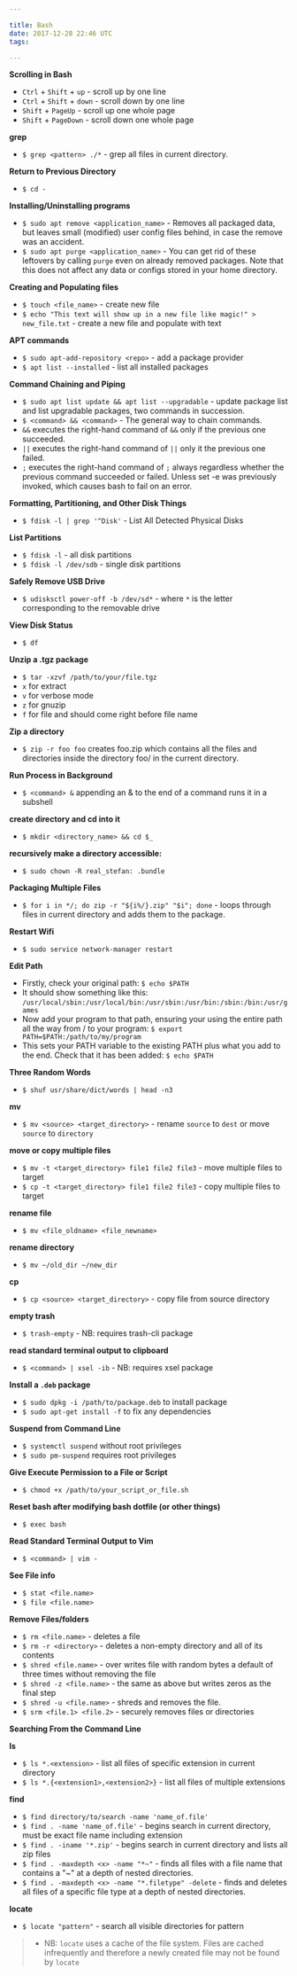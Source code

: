 ```yaml
---

title: Bash
date: 2017-12-28 22:46 UTC
tags:

---
```


**Scrolling in Bash**

* `Ctrl` + `Shift` + `up` - scroll up by one line
* `Ctrl` + `Shift` + `down` - scroll down by one line
* `Shift` + `PageUp` - scroll up one whole page
* `Shift` + `PageDown` - scroll down one whole page

**grep**

* `$ grep <pattern> ./*` - grep all files in current directory.

**Return to Previous Directory**

* `$ cd -`

**Installing/Uninstalling programs**

* `$ sudo apt remove <application_name>` - Removes all packaged data, but leaves small (modified) user config files behind, in case the remove was an accident.
* `$ sudo apt purge <application_name>` -  You can get rid of these leftovers by calling `purge` even on already removed packages. Note that this does not affect any data or configs stored in your home directory.

**Creating and Populating files**

* `$ touch <file_name>` - create new file
* `$ echo "This text will show up in a new file like magic!" > new_file.txt` - create a new file and populate with text

**APT commands**

* `$ sudo apt-add-repository <repo>` - add a package provider
* `$ apt list --installed` - list all installed packages

**Command Chaining and Piping**

* `$ sudo apt list update && apt list --upgradable` - update package list and list upgradable packages, two commands in succession.
* `$ <command> && <command>` - The general way to chain commands.
 * `&&` executes the right-hand command of `&&` only if the previous one succeeded.
 * `||` executes the right-hand command of `||` only it the previous one failed.
 * `;` executes the right-hand command of `;` always regardless whether the previous command succeeded or failed. Unless set -e was previously invoked, which causes bash to fail on an error.

**Formatting, Partitioning, and Other Disk Things**

* `$ fdisk -l | grep '^Disk'` - List All Detected Physical Disks

**List Partitions**

* `$ fdisk -l` - all disk partitions
* `$ fdisk -l /dev/sdb` - single disk partitions

**Safely Remove USB Drive**

* `$ udisksctl power-off -b /dev/sd*` - where `*` is the letter corresponding to the removable drive

**View Disk Status**

* `$ df`

**Unzip a .tgz package**

* `$ tar -xzvf /path/to/your/file.tgz`
 * `x` for extract
 * `v` for verbose mode
 * `z` for gnuzip
 * `f` for file and should come right before file name

**Zip a directory**

* `$ zip -r foo foo` creates foo.zip which contains all the files and directories inside the directory foo/ in the current directory.

**Run Process in Background**

* `$ <command> &` appending an & to the end of a command runs it in a subshell

**create directory and cd into it**

* `$ mkdir <directory_name> && cd $_`

**recursively make a directory accessible:**

* `$ sudo chown -R real_stefan: .bundle`

**Packaging Multiple Files**

* `$ for i in */; do zip -r "${i%/}.zip" "$i"; done` - loops through files in current directory and adds them to the package.

**Restart Wifi**

* `$ sudo service network-manager restart`

**Edit Path**

* Firstly, check your original path: `$ echo $PATH`
* It should show something like this: `/usr/local/sbin:/usr/local/bin:/usr/sbin:/usr/bin:/sbin:/bin:/usr/games`
* Now add your program to that path, ensuring your using the entire path all the way from / to your program: `$ export PATH=$PATH:/path/to/my/program`
* This sets your PATH variable to the existing PATH plus what you add to the end. Check that it has been added: `$ echo $PATH`

**Three Random Words**

* `$ shuf usr/share/dict/words | head -n3`

**mv**

* `$ mv <source> <target_directory>` - rename `source` to `dest` or move `source` to `directory`

**move or copy multiple files**

* `$ mv -t <target_directory> file1 file2 file3` - move multiple files to target
* `$ cp -t <target_directory> file1 file2 file3` - copy multiple files to target

**rename file**

* `$ mv <file_oldname> <file_newname>`

**rename directory**

* `$ mv ~/old_dir ~/new_dir`

**cp**

* `$ cp <source> <target_directory>` - copy file from source directory

**empty trash**

* `$ trash-empty` - NB: requires trash-cli package

**read standard terminal output to clipboard**

* `$ <command> | xsel -ib` - NB: requires xsel package

**Install a `.deb` package**

* `$ sudo dpkg -i /path/to/package.deb` to install package
* `$ sudo apt-get install -f` to fix any dependencies

**Suspend from Command Line**

* `$ systemctl suspend` without root privileges
* `$ sudo pm-suspend` requires root privileges

**Give Execute Permission to a File or Script**

* `$ chmod +x /path/to/your_script_or_file.sh`

**Reset bash after modifying bash dotfile (or other things)**

* `$ exec bash`

**Read Standard Terminal Output to Vim**

* `$ <command> | vim -`

**See File info**

* `$ stat <file.name>`
* `$ file <file.name>`

**Remove Files/folders**

* `$ rm <file.name>` - deletes a file
* `$ rm -r <directory>` - deletes a non-empty directory and all of its contents
* `$ shred <file.name>` - over writes file with random bytes a default of three times without removing the file
* `$ shred -z <file.name>` - the same as above but writes zeros as the final step
* `$ shred -u <file.name>` - shreds and removes the file.
* `$ srm <file.1> <file.2>` - securely removes files or directories

**Searching From the Command Line**

**ls**

* `$ ls *.<extension>` - list all files of specific extension in current directory
* `$ ls *.{<extension1>,<extension2>}` - list all files of multiple extensions

**find**

* `$ find directory/to/search -name 'name_of.file'`
* `$ find . -name 'name_of.file'` - begins search in current directory, must be exact file name including extension
* `$ find . -iname '*.zip'` - begins search in current directory and lists all zip files
* `$ find . -maxdepth <x> -name "*~"` - finds all files with a file name that contains a "~" at a depth of <x> nested directories.
* `$ find . -maxdepth <x> -name "*.filetype" -delete` - finds and deletes all files of a specific file type at a depth of <x> nested directories.

**locate**

* `$ locate "pattern"` - search all visible directories for pattern
>* NB: `locate` uses a cache of the file system. Files are cached infrequently and therefore a newly created file may not be found by `locate`